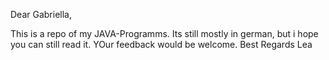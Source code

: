 Dear Gabriella,

This is a repo of my JAVA-Programms. Its still mostly in german, but i hope you can still read it.
YOur feedback would be welcome.
Best Regards Lea
